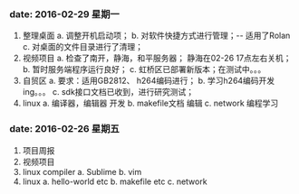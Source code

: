 
### date:  2016-02-29  星期一

1.  整理桌面
    a.  调整开机启动项；
    b.  对软件快捷方式进行管理；-- 适用了Rolan
    c.  对桌面的文件目录进行了清理；
2.  视频项目
    a.  检查了南开，静海，和平服务器； 静海在02-26 17点左右关机；
    b.  暂时服务端程序运行良好；
    c.  虹桥区已部署新版本；在测试中。。。
3.  自贸区
    a.  要求：适用GB2812、 h264编码进行；
    b.  学习h264编码开发ing。。。
    c.  sdk接口文档已收到，进行研究测试；
4.  linux
    a.  编译器，编辑器 开发
    b.  makefile文档 编辑
    c.  network 编程学习


### date:  2016-02-26  星期五

1.  项目周报
2.  视频项目
3.  linux compiler
    a. Sublime
    b. vim
4.  linux
    a. hello-world etc
    b. makefile etc
    c. network 

    
